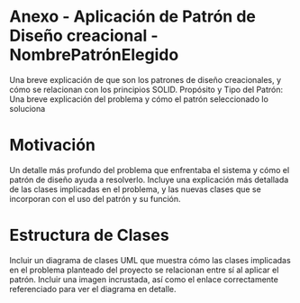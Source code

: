 # Anexo - Aplicación de Patrón de Diseño creacional - NombrePatrónElegido

Una breve explicación de que son los patrones de diseño creacionales, y cómo se
relacionan con los principios SOLID.
Propósito y Tipo del Patrón: Una breve explicación del problema y cómo el patrón
seleccionado lo soluciona

# Motivación

Un detalle más profundo del problema que enfrentaba el sistema y cómo el patrón
de diseño ayuda a resolverlo. Incluye una explicación más detallada de las clases
implicadas en el problema, y las nuevas clases que se incorporan con el uso del
patrón y su función.

# Estructura de Clases

Incluir un diagrama de clases UML que muestra cómo las clases implicadas en el
problema planteado del proyecto se relacionan entre sí al aplicar el patrón. Incluir
una imagen incrustada, así como el enlace correctamente referenciado para ver el
diagrama en detalle.
